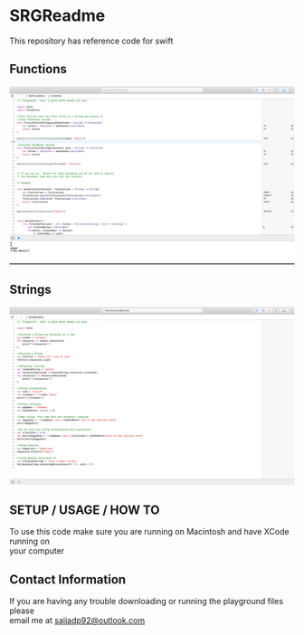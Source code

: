 # SRGReadme
This repository has reference code for swift

## Functions
![Functions](Images/FunctionsPractice.png)

## Strings
![Strings](Images/StringPractice.png)

## SETUP / USAGE / HOW TO
To use this code make sure you are running on Macintosh and have XCode running on  
your computer

## Contact Information
If you are having any trouble downloading or running the playground files please  
email me at sajjadp92@outlook.com
